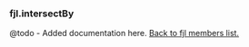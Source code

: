 ### fjl.intersectBy
@todo - Added documentation here.
[Back to fjl members list.](#fjl-members-list)
